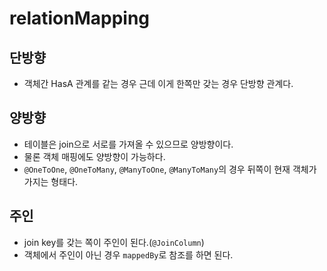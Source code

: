# relationMapping

## 단방향
- 객체간 HasA 관계를 같는 경우 근데 이게 한쪽만 갖는 경우 단방향 관계다.

## 양방향
- 테이블은 join으로 서로를 가져올 수 있으므로 양방향이다.
- 물론 객체 매핑에도 양방향이 가능하다.
- `@OneToOne`, `@OneToMany`, `@ManyToOne`, `@ManyToMany`의 경우 뒤쪽이 현재 객체가 가지는 형태다. 

## 주인
- join key를 갖는 쪽이 주인이 된다.(`@JoinColumn`)
- 객체에서 주인이 아닌 경우 `mappedBy`로 참조를 하면 된다. 